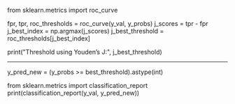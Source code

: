 from sklearn.metrics import roc_curve

fpr, tpr, roc_thresholds = roc_curve(y_val, y_probs)
j_scores = tpr - fpr
j_best_index = np.argmax(j_scores)
j_best_threshold = roc_thresholds[j_best_index]

print("Threshold using Youden’s J:", j_best_threshold)


---
y_pred_new = (y_probs >= best_threshold).astype(int)

from sklearn.metrics import classification_report
print(classification_report(y_val, y_pred_new))
